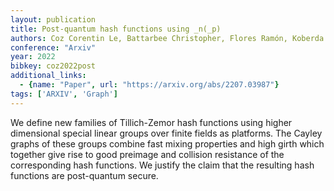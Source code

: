 ```yaml
---
layout: publication
title: Post-quantum hash functions using _n(_p)
authors: Coz Corentin Le, Battarbee Christopher, Flores Ramón, Koberda Thomas, Kahrobaei Delaram
conference: "Arxiv"
year: 2022
bibkey: coz2022post
additional_links:
  - {name: "Paper", url: "https://arxiv.org/abs/2207.03987"}
tags: ['ARXIV', 'Graph']
---
```

We define new families of Tillich-Zemor hash functions using higher dimensional special linear groups over finite fields as platforms. The Cayley graphs of these groups combine fast mixing properties and high girth which together give rise to good preimage and collision resistance of the corresponding hash functions. We justify the claim that the resulting hash functions are post-quantum secure.
